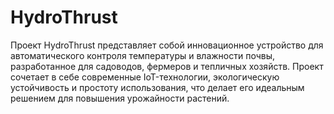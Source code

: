 # HydroThrust
Проект HydroThrust представляет собой инновационное устройство для автоматического контроля температуры и влажности почвы, разработанное для садоводов, фермеров и тепличных хозяйств. Проект сочетает в себе современные IoT-технологии, экологическую устойчивость и простоту использования, что делает его идеальным решением для повышения урожайности растений.
